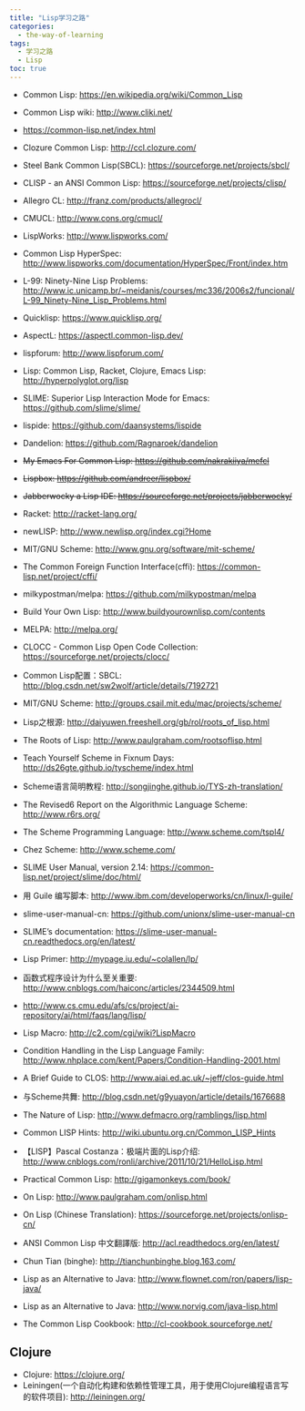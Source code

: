 ```yaml
---
title: "Lisp学习之路"
categories:
  - the-way-of-learning
tags:
  - 学习之路
  - Lisp
toc: true
---
```


* Common Lisp: <https://en.wikipedia.org/wiki/Common_Lisp>
* Common Lisp wiki: <http://www.cliki.net/>
* <https://common-lisp.net/index.html>

* Clozure Common Lisp: <http://ccl.clozure.com/>
* Steel Bank Common Lisp(SBCL): <https://sourceforge.net/projects/sbcl/>
* CLISP - an ANSI Common Lisp: <https://sourceforge.net/projects/clisp/>
* Allegro CL: <http://franz.com/products/allegrocl/>
* CMUCL: <http://www.cons.org/cmucl/>

* LispWorks: <http://www.lispworks.com/>
* Common Lisp HyperSpec: <http://www.lispworks.com/documentation/HyperSpec/Front/index.htm>

* L-99: Ninety-Nine Lisp Problems: <http://www.ic.unicamp.br/~meidanis/courses/mc336/2006s2/funcional/L-99_Ninety-Nine_Lisp_Problems.html>
* Quicklisp: <https://www.quicklisp.org/>
* AspectL: <https://aspectl.common-lisp.dev/>
* lispforum: <http://www.lispforum.com/>
* Lisp: Common Lisp, Racket, Clojure, Emacs Lisp: <http://hyperpolyglot.org/lisp>
* SLIME: Superior Lisp Interaction Mode for Emacs: <https://github.com/slime/slime/>
* lispide: <https://github.com/daansystems/lispide>
* Dandelion: <https://github.com/Ragnaroek/dandelion>
* ~~My Emacs For Common Lisp: <https://github.com/nakrakiiya/mefcl>~~
* ~~Lispbox: <https://github.com/andreer/lispbox/>~~
* ~~Jabberwocky a Lisp IDE: <https://sourceforge.net/projects/jabberwocky/>~~

* Racket: <http://racket-lang.org/>
* newLISP: <http://www.newlisp.org/index.cgi?Home>
* MIT/GNU Scheme: <http://www.gnu.org/software/mit-scheme/>
* The Common Foreign Function Interface(cffi): <https://common-lisp.net/project/cffi/>
* milkypostman/melpa: <https://github.com/milkypostman/melpa>
* Build Your Own Lisp: <http://www.buildyourownlisp.com/contents>
* MELPA: <http://melpa.org/>
* CLOCC - Common Lisp Open Code Collection: <https://sourceforge.net/projects/clocc/>
* Common Lisp配置：SBCL: <http://blog.csdn.net/sw2wolf/article/details/7192721>

* MIT/GNU Scheme: <http://groups.csail.mit.edu/mac/projects/scheme/>
* Lisp之根源: <http://daiyuwen.freeshell.org/gb/rol/roots_of_lisp.html>
* The Roots of Lisp: <http://www.paulgraham.com/rootsoflisp.html>
* Teach Yourself Scheme in Fixnum Days: <http://ds26gte.github.io/tyscheme/index.html>
* Scheme语言简明教程: <http://songjinghe.github.io/TYS-zh-translation/>
* The Revised6 Report on the Algorithmic Language Scheme: <http://www.r6rs.org/>
* The Scheme Programming Language: <http://www.scheme.com/tspl4/>
* Chez Scheme: <http://www.scheme.com/>
* SLIME User Manual, version 2.14: <https://common-lisp.net/project/slime/doc/html/>
* 用 Guile 编写脚本: <http://www.ibm.com/developerworks/cn/linux/l-guile/>
* slime-user-manual-cn: <https://github.com/unionx/slime-user-manual-cn>
* SLIME’s documentation: <https://slime-user-manual-cn.readthedocs.org/en/latest/>
* Lisp Primer: <http://mypage.iu.edu/~colallen/lp/>
* 函数式程序设计为什么至关重要: <http://www.cnblogs.com/haiconc/articles/2344509.html>
* <http://www.cs.cmu.edu/afs/cs/project/ai-repository/ai/html/faqs/lang/lisp/>
* Lisp Macro: <http://c2.com/cgi/wiki?LispMacro>
* Condition Handling in the Lisp Language Family: <http://www.nhplace.com/kent/Papers/Condition-Handling-2001.html>
* A Brief Guide to CLOS: <http://www.aiai.ed.ac.uk/~jeff/clos-guide.html>
* 与Scheme共舞: <http://blog.csdn.net/g9yuayon/article/details/1676688>
* The Nature of Lisp: <http://www.defmacro.org/ramblings/lisp.html>
* Common LISP Hints: <http://wiki.ubuntu.org.cn/Common_LISP_Hints>
* 【LISP】Pascal Costanza：极端片面的Lisp介绍: <http://www.cnblogs.com/ronli/archive/2011/10/21/HelloLisp.html>
* Practical Common Lisp: <http://gigamonkeys.com/book/>
* On Lisp: <http://www.paulgraham.com/onlisp.html>
* On Lisp (Chinese Translation): <https://sourceforge.net/projects/onlisp-cn/>
* ANSI Common Lisp 中文翻譯版: <http://acl.readthedocs.org/en/latest/>
* Chun Tian (binghe): <http://tianchunbinghe.blog.163.com/>
* Lisp as an Alternative to Java: <http://www.flownet.com/ron/papers/lisp-java/>
* Lisp as an Alternative to Java: <http://www.norvig.com/java-lisp.html>
* The Common Lisp Cookbook: <http://cl-cookbook.sourceforge.net/>

## Clojure

* Clojure: <https://clojure.org/>
* Leiningen(一个自动化构建和依赖性管理工具，用于使用Clojure编程语言写的软件项目): <http://leiningen.org/>
